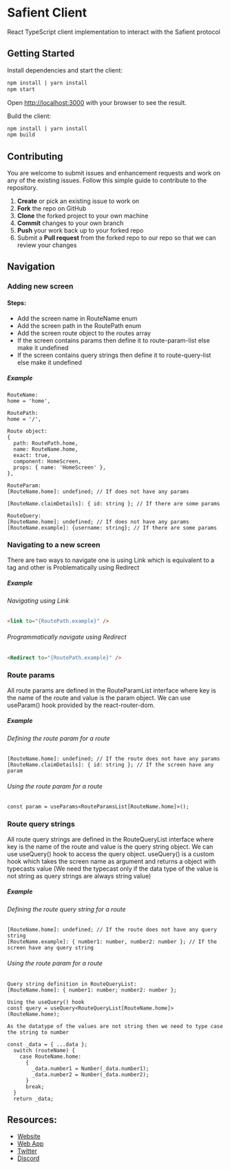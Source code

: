 # Safient Client

React TypeScript client implementation to interact with the Safient protocol

## Getting Started

Install dependencies and start the client:

```bash
npm install | yarn install
npm start
```

Open [http://localhost:3000](http://localhost:3000) with your browser to see the result.

Build the client:

```bash
npm install | yarn install
npm build
```

## Contributing

You are welcome to submit issues and enhancement requests and work on any of the existing issues. Follow this simple guide to contribute to the repository.

1.  **Create** or pick an existing issue to work on
2.  **Fork** the repo on GitHub
3.  **Clone** the forked project to your own machine
4.  **Commit** changes to your own branch
5.  **Push** your work back up to your forked repo
6.  Submit a **Pull request** from the forked repo to our repo so that we can review your changes

## Navigation

### Adding new screen

#### Steps:

- Add the screen name in RouteName enum
- Add the screen path in the RoutePath enum
- Add the screen route object to the routes array
- If the screen contains params then define it to route-param-list else make it undefined
- If the screen contains query strings then define it to route-query-list else make it undefined

##### Example

```
RouteName:
home = 'home',

RoutePath:
home = '/',

Route object:
{
  path: RoutePath.home,
  name: RouteName.home,
  exact: true,
  component: HomeScreen,
  props: { name: 'HomeScreen' },
},

RouteParam:
[RouteName.home]: undefined; // If does not have any params

[RouteName.claimDetails]: { id: string }; // If there are some params

RouteQuery:
[RouteName.home]: undefined; // If does not have any params
[RouteName.example]: {username: string}; // If there are some params
```

### Navigating to a new screen

There are two ways to navigate one is using Link which is equivalent to a tag and other is Problematically using Redirect

##### Example

###### Navigating using Link

```html
<link to="{RoutePath.example}" />
```

###### Programmatically navigate using Redirect

```html
<Redirect to="{RoutePath.example}" />
```

### Route params

All route params are defined in the RouteParamList interface where key is the name of the route and value is the param object. We can use useParam() hook provided by the react-router-dom.

##### Example

###### Defining the route param for a route

```
[RouteName.home]: undefined; // If the route does not have any params
[RouteName.claimDetails]: { id: string }; // If the screen have any param
```

###### Using the route param for a route

```
const param = useParams<RouteParamsList[RouteName.home]>();
```

### Route query strings

All route query strings are defined in the RouteQueryList interface where key is the name of the route and value is the query string object. We can use useQuery() hook to access the query object. useQuery() is a custom hook which takes the screen name as argument and returns a object with typecasts value (We need the typecast only if the data type of the value is not string as query strings are always string value)

##### Example

###### Defining the route query string for a route

```
[RouteName.home]: undefined; // If the route does not have any query string
[RouteName.example]: { number1: number, number2: number }; // If the screen have any query string
```

###### Using the route param for a route

```
Query string definition in RouteQueryList:
[RouteName.home]: { number1: number; number2: number };

Using the useQuery() hook
const query = useQuery<RouteQueryList[RouteName.home]>(RouteName.home);

As the datatype of the values are not string then we need to type case the string to number

const _data = { ...data };
  switch (routeName) {
    case RouteName.home:
      {
        _data.number1 = Number(_data.number1);
        _data.number2 = Number(_data.number2);
      }
      break;
  }
  return _data;
```

## Resources:

- [Website](https://safient.co)
- [Web App](https://app.safient.co)
- [Twitter](https://twitter.con/safientio)
- [Discord](https://discord.safient.io)
